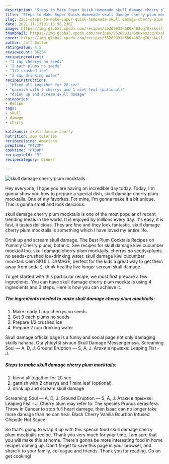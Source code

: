 ```yaml
---
description: "Steps to Make Super Quick Homemade skull damage cherry plum mocktails"
title: "Steps to Make Super Quick Homemade skull damage cherry plum mocktails"
slug: 2251-steps-to-make-super-quick-homemade-skull-damage-cherry-plum-mocktails
date: 2021-11-17T01:15:50.236Z
image: https://img-global.cpcdn.com/recipes/35269931/680x482cq70/skull-damage-cherry-plum-mocktails-recipe-main-photo.jpg
thumbnail: https://img-global.cpcdn.com/recipes/35269931/680x482cq70/skull-damage-cherry-plum-mocktails-recipe-main-photo.jpg
cover: https://img-global.cpcdn.com/recipes/35269931/680x482cq70/skull-damage-cherry-plum-mocktails-recipe-main-photo.jpg
author: Jeff Butler
ratingvalue: 4.5
reviewcount: 36254
recipeingredient:
- "1 cup cherrys no seeds"
- "3 each plums no seeds"
- "1/2 crushed ice"
- "2 cup drinking water"
recipeinstructions:
- "blend all togather for 20 sec"
- "garnish with 2 cherrys and 1 mint leaf (optional)"
- "drink up and scream skull damage"
categories:
- Recipe
tags:
- skull
- damage
- cherry

katakunci: skull damage cherry 
nutrition: 200 calories
recipecuisine: American
preptime: "PT23M"
cooktime: "PT50M"
recipeyield: "3"
recipecategory: Dinner

---
```



![skull damage cherry plum mocktails](https://img-global.cpcdn.com/recipes/35269931/680x482cq70/skull-damage-cherry-plum-mocktails-recipe-main-photo.jpg)

Hey everyone, I hope you are having an incredible day today. Today, I'm gonna show you how to prepare a special dish, skull damage cherry plum mocktails. One of my favorites. For mine, I'm gonna make it a bit unique. This is gonna smell and look delicious.

skull damage cherry plum mocktails is one of the most popular of recent trending meals in the world. It is enjoyed by millions every day. It's easy, it is fast, it tastes delicious. They are fine and they look fantastic. skull damage cherry plum mocktails is something which I have loved my entire life.

Drink up and scream skull damage. The Best Plum Cocktails Recipes on Yummly Cherry plums, botanic. See recipes for skull damage kiwi cucumber mocktail too. skull damage cherry plum mocktails. cherrys no seeds•plums no seeds•crushed ice•drinking water. skull damage kiwi cucumber mocktail. Oleh SKULL DAMAGE, perfect for the kids a great way to get them away from soda :). drink healthy live longer scream skull damage.


To get started with this particular recipe, we must first prepare a few ingredients. You can have skull damage cherry plum mocktails using 4 ingredients and 3 steps. Here is how you can achieve it.

<!--inarticleads1-->

##### The ingredients needed to make skull damage cherry plum mocktails:

1. Make ready 1 cup cherrys no seeds
1. Get 3 each plums no seeds
1. Prepare 1/2 crushed ice
1. Prepare 2 cup drinking water


Skull damage official page is a funny and social page not only damaging skulls hahaha. Ota yhteyttä sivuun Skull Damage Messengerissä. Screaming Soul — A, D, J. Ground Eruption — S, A, J. Атаки в прыжке: Leaping Fist - J. 

<!--inarticleads2-->

##### Steps to make skull damage cherry plum mocktails:

1. blend all togather for 20 sec
1. garnish with 2 cherrys and 1 mint leaf (optional)
1. drink up and scream skull damage


Screaming Soul — A, D, J. Ground Eruption — S, A, J. Атаки в прыжке: Leaping Fist - J. Cherry plum may refer to: The species Prunus cerasifera. Throw in Cancer to stop full heart damage, then Isaac can no longer take more damage than he can heal. Black Cherry Vanilla Bourbon Infused Chipotle Hot Sauce. 

So that's going to wrap it up with this special food skull damage cherry plum mocktails recipe. Thank you very much for your time. I am sure that you will make this at home. There's gonna be more interesting food in home recipes coming up. Don't forget to save this page in your browser, and share it to your family, colleague and friends. Thank you for reading. Go on get cooking!
